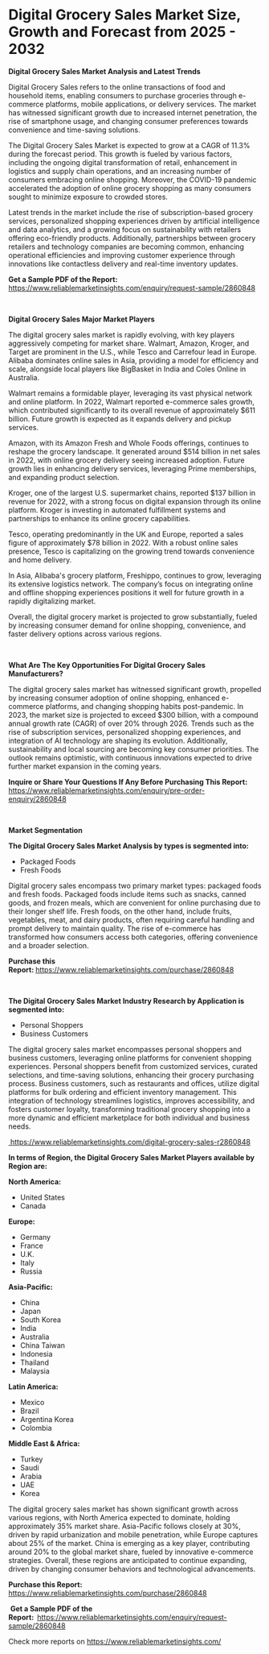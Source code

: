 <p><h1>Digital Grocery Sales Market Size, Growth and Forecast from 2025 - 2032</h1></p><p><strong>Digital Grocery Sales Market Analysis and Latest Trends</strong></p>
<p><p>Digital Grocery Sales refers to the online transactions of food and household items, enabling consumers to purchase groceries through e-commerce platforms, mobile applications, or delivery services. The market has witnessed significant growth due to increased internet penetration, the rise of smartphone usage, and changing consumer preferences towards convenience and time-saving solutions.</p><p>The Digital Grocery Sales Market is expected to grow at a CAGR of 11.3% during the forecast period. This growth is fueled by various factors, including the ongoing digital transformation of retail, enhancement in logistics and supply chain operations, and an increasing number of consumers embracing online shopping. Moreover, the COVID-19 pandemic accelerated the adoption of online grocery shopping as many consumers sought to minimize exposure to crowded stores.</p><p>Latest trends in the market include the rise of subscription-based grocery services, personalized shopping experiences driven by artificial intelligence and data analytics, and a growing focus on sustainability with retailers offering eco-friendly products. Additionally, partnerships between grocery retailers and technology companies are becoming common, enhancing operational efficiencies and improving customer experience through innovations like contactless delivery and real-time inventory updates.</p></p>
<p><strong>Get a Sample PDF of the Report:&nbsp;</strong> <a href="https://www.reliablemarketinsights.com/enquiry/request-sample/2860848?utm_campaign=2102&utm_medium=2&utm_source=Github&utm_content=ia&utm_term=12032025&utm_id=digital-grocery-sales">https://www.reliablemarketinsights.com/enquiry/request-sample/2860848</a></p>
<p>&nbsp;</p>
<p><strong>Digital Grocery Sales Major Market Players</strong></p>
<p><p>The digital grocery sales market is rapidly evolving, with key players aggressively competing for market share. Walmart, Amazon, Kroger, and Target are prominent in the U.S., while Tesco and Carrefour lead in Europe. Alibaba dominates online sales in Asia, providing a model for efficiency and scale, alongside local players like BigBasket in India and Coles Online in Australia.</p><p>Walmart remains a formidable player, leveraging its vast physical network and online platform. In 2022, Walmart reported e-commerce sales growth, which contributed significantly to its overall revenue of approximately $611 billion. Future growth is expected as it expands delivery and pickup services.</p><p>Amazon, with its Amazon Fresh and Whole Foods offerings, continues to reshape the grocery landscape. It generated around $514 billion in net sales in 2022, with online grocery delivery seeing increased adoption. Future growth lies in enhancing delivery services, leveraging Prime memberships, and expanding product selection.</p><p>Kroger, one of the largest U.S. supermarket chains, reported $137 billion in revenue for 2022, with a strong focus on digital expansion through its online platform. Kroger is investing in automated fulfillment systems and partnerships to enhance its online grocery capabilities.</p><p>Tesco, operating predominantly in the UK and Europe, reported a sales figure of approximately $78 billion in 2022. With a robust online sales presence, Tesco is capitalizing on the growing trend towards convenience and home delivery.</p><p>In Asia, Alibaba's grocery platform, Freshippo, continues to grow, leveraging its extensive logistics network. The company’s focus on integrating online and offline shopping experiences positions it well for future growth in a rapidly digitalizing market.</p><p>Overall, the digital grocery market is projected to grow substantially, fueled by increasing consumer demand for online shopping, convenience, and faster delivery options across various regions.</p></p>
<p>&nbsp;</p>
<p><strong>What Are The Key Opportunities For Digital Grocery Sales Manufacturers?</strong></p>
<p><p>The digital grocery sales market has witnessed significant growth, propelled by increasing consumer adoption of online shopping, enhanced e-commerce platforms, and changing shopping habits post-pandemic. In 2023, the market size is projected to exceed $300 billion, with a compound annual growth rate (CAGR) of over 20% through 2026. Trends such as the rise of subscription services, personalized shopping experiences, and integration of AI technology are shaping its evolution. Additionally, sustainability and local sourcing are becoming key consumer priorities. The outlook remains optimistic, with continuous innovations expected to drive further market expansion in the coming years.</p></p>
<p><strong>Inquire or Share Your Questions If Any Before Purchasing This Report:</strong> <a href="https://www.reliablemarketinsights.com/enquiry/pre-order-enquiry/2860848?utm_campaign=2102&utm_medium=2&utm_source=Github&utm_content=ia&utm_term=12032025&utm_id=digital-grocery-sales">https://www.reliablemarketinsights.com/enquiry/pre-order-enquiry/2860848</a></p>
<p>&nbsp;</p>
<p><strong>Market Segmentation</strong></p>
<p><strong>The Digital Grocery Sales Market Analysis by types is segmented into:</strong></p>
<p><ul><li>Packaged Foods</li><li>Fresh Foods</li></ul></p>
<p><p>Digital grocery sales encompass two primary market types: packaged foods and fresh foods. Packaged foods include items such as snacks, canned goods, and frozen meals, which are convenient for online purchasing due to their longer shelf life. Fresh foods, on the other hand, include fruits, vegetables, meat, and dairy products, often requiring careful handling and prompt delivery to maintain quality. The rise of e-commerce has transformed how consumers access both categories, offering convenience and a broader selection.</p></p>
<p><strong>Purchase this Report:&nbsp;</strong><a href="https://www.reliablemarketinsights.com/purchase/2860848?utm_campaign=2102&utm_medium=2&utm_source=Github&utm_content=ia&utm_term=12032025&utm_id=digital-grocery-sales">https://www.reliablemarketinsights.com/purchase/2860848</a></p>
<p>&nbsp;</p>
<p><strong>The Digital Grocery Sales Market Industry Research by Application is segmented into:</strong></p>
<p><ul><li>Personal Shoppers</li><li>Business Customers</li></ul></p>
<p><p>The digital grocery sales market encompasses personal shoppers and business customers, leveraging online platforms for convenient shopping experiences. Personal shoppers benefit from customized services, curated selections, and time-saving solutions, enhancing their grocery purchasing process. Business customers, such as restaurants and offices, utilize digital platforms for bulk ordering and efficient inventory management. This integration of technology streamlines logistics, improves accessibility, and fosters customer loyalty, transforming traditional grocery shopping into a more dynamic and efficient marketplace for both individual and business needs.</p></p>
<p><a href="https://www.reliablemarketinsights.com/digital-grocery-sales-r2860848?utm_campaign=2102&utm_medium=2&utm_source=Github&utm_content=ia&utm_term=12032025&utm_id=digital-grocery-sales">&nbsp;https://www.reliablemarketinsights.com/digital-grocery-sales-r2860848</a></p>
<p><strong>In terms of Region, the Digital Grocery Sales Market Players available by Region are:</strong></p>
<p>
    <p> <strong> North America: </strong>
        <ul>
            <li>United States</li>
            <li>Canada</li>
        </ul>
        </p> 
    <p> <strong> Europe: </strong>
        <ul>
            <li>Germany</li>
            <li>France</li>
            <li>U.K.</li>
            <li>Italy</li>
            <li>Russia</li>
        </ul>
        </p> 
    <p> <strong> Asia-Pacific: </strong>
        <ul>
            <li>China</li>
            <li>Japan</li>
            <li>South Korea</li>
            <li>India</li>
            <li>Australia</li>
            <li>China Taiwan</li>
            <li>Indonesia</li>
            <li>Thailand</li>
            <li>Malaysia</li>
        </ul>
        </p> 
    <p> <strong> Latin America: </strong>
        <ul>
            <li>Mexico</li>
            <li>Brazil</li>
            <li>Argentina Korea</li>
            <li>Colombia</li>
        </ul>
        </p> 
    <p> <strong> Middle East & Africa: </strong>
        <ul>
            <li>Turkey</li>
            <li>Saudi</li>
            <li>Arabia</li>
            <li>UAE</li>
            <li>Korea</li>
        </ul>
    </p>
    </p>
<p><p>The digital grocery sales market has shown significant growth across various regions, with North America expected to dominate, holding approximately 35% market share. Asia-Pacific follows closely at 30%, driven by rapid urbanization and mobile penetration, while Europe captures about 25% of the market. China is emerging as a key player, contributing around 20% to the global market share, fueled by innovative e-commerce strategies. Overall, these regions are anticipated to continue expanding, driven by changing consumer behaviors and technological advancements.</p></p>
<p><strong>Purchase this Report: </strong><a href="https://www.reliablemarketinsights.com/purchase/2860848?utm_campaign=2102&utm_medium=2&utm_source=Github&utm_content=ia&utm_term=12032025&utm_id=digital-grocery-sales">https://www.reliablemarketinsights.com/purchase/2860848</a></p>
<p>&nbsp;<strong>Get a Sample PDF of the Report:&nbsp;&nbsp;</strong><a href="https://www.reliablemarketinsights.com/enquiry/request-sample/2860848?utm_campaign=2102&utm_medium=2&utm_source=Github&utm_content=ia&utm_term=12032025&utm_id=digital-grocery-sales">https://www.reliablemarketinsights.com/enquiry/request-sample/2860848</a></p>
<p><strong></strong></p>
<p>Check more reports on <a href="https://www.reliablemarketinsights.com/?utm_campaign=2102&utm_medium=2&utm_source=Github&utm_content=ia&utm_term=12032025&utm_id=digital-grocery-sales">https://www.reliablemarketinsights.com/</a></p>